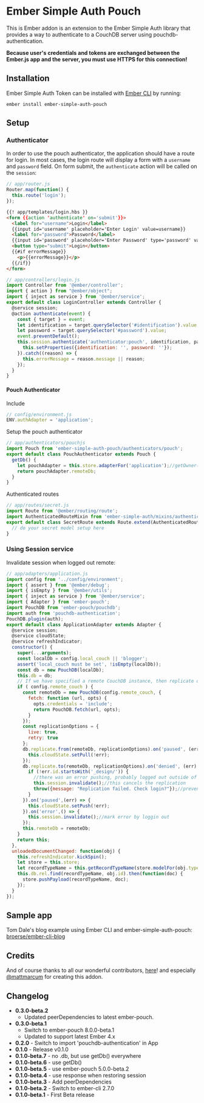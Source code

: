 # Ember Simple Auth Pouch

This is Ember addon is an extension to the Ember Simple Auth library that provides a way to authenticate to a CouchDB server using pouchdb-authentication.

**Because user's credentials and tokens are exchanged between the
Ember.js app and the server, you must use HTTPS for this connection!**

## Installation

Ember Simple Auth Token can be installed with [Ember CLI](https://ember-cli.com/) by running:

```
ember install ember-simple-auth-pouch
```

## Setup

### Authenticator

In order to use the pouch authenticator, the application should have a route for login. In most cases, the login route will display a form with a `username` and `password` field. On form submit, the `authenticate` action will be called on the `session`:

```js
// app/router.js
Router.map(function() {
  this.route('login');
});
```

```html
{{! app/templates/login.hbs }}
<form {{action 'authenticate' on='submit'}}>
  <label for="username">Login</label>
  {{input id='username' placeholder='Enter Login' value=username}}
  <label for="password">Password</label>
  {{input id='password' placeholder='Enter Password' type='password' value=password}}
  <button type="submit">Login</button>
  {{#if errorMessage}}
    <p>{{errorMessage}}</p>
  {{/if}}
</form>
```

```js
// app/controllers/login.js
import Controller from '@ember/controller';
import { action } from "@ember/object";
import { inject as service } from '@ember/service';
export default class LoginController extends Controller {
  @service session;
  @action authenticate(event) {
    const { target } = event;
    let identification = target.querySelector('#identification').value;
    let password = target.querySelector('#password').value;
    event.preventDefault();
    this.session.authenticate('authenticator:pouch', identification, password).then(() => {
      this.setProperties({identification: '', password: ''});
    }).catch((reason) => {
      this.errorMessage = reason.message || reason;
    });
  }
}
```

#### Pouch Authenticator

Include

```js
// config/environment.js
ENV.authAdapter = 'application';
```

Setup the pouch authenticator

```js
// app/authenticators/pouchjs
import Pouch from 'ember-simple-auth-pouch/authenticators/pouch';
export default class PouchAuthenticator extends Pouch {
  getDb() {
    let pouchAdapter = this.store.adapterFor('application');//getOwner(this).lookup(`adapter:${pouchAdapterName}`);
    return pouchAdapter.remoteDb;
  }
}
```

Authenticated routes

```js
// app/routes/secret.js
import Route from '@ember/routing/route';
import AuthenticatedRouteMixin from 'ember-simple-auth/mixins/authenticated-route-mixin';
export default class SecretRoute extends Route.extend(AuthenticatedRouteMixin) {
  // do your secret model setup here
}
```

### Using Session service

Invalidate session when logged out remote:

```js
// app/adapters/application.js
import config from '../config/environment';
import { assert } from '@ember/debug';
import { isEmpty } from '@ember/utils';
import { inject as service } from '@ember/service';
import { Adapter } from 'ember-pouch';
import PouchDB from 'ember-pouch/pouchdb';
import auth from 'pouchdb-authentication';
PouchDB.plugin(auth);
export default class ApplicationAdapter extends Adapter {
  @service session;
  @service cloudState;
  @service refreshIndicator;
  constructor() {
    super(...arguments);
    const localDb = config.local_couch || 'blogger';
    assert('local_couch must be set', !isEmpty(localDb));
    const db = new PouchDB(localDb);
    this.db = db;
    // If we have specified a remote CouchDB instance, then replicate our local database to it
    if ( config.remote_couch ) {
      const remoteDb = new PouchDB(config.remote_couch, {
        fetch: function (url, opts) {
          opts.credentials = 'include';
          return PouchDB.fetch(url, opts);
        }
      });
      const replicationOptions = {
        live: true,
        retry: true
      };
      db.replicate.from(remoteDb, replicationOptions).on('paused', (err) => {
        this.cloudState.setPull(!err);
      });
      db.replicate.to(remoteDb, replicationOptions).on('denied', (err) => {
        if (!err.id.startsWith('_design/')) {
          //there was an error pushing, probably logged out outside of this app (couch/cloudant dashboard)
          this.session.invalidate();//this cancels the replication
          throw({message: "Replication failed. Check login?"});//prevent doc from being marked replicated
        }
      }).on('paused',(err) => {
        this.cloudState.setPush(!err);
      }).on('error',() => {
        this.session.invalidate();//mark error by loggin out
      });
      this.remoteDb = remoteDb;
    }
    return this;
  },
  unloadedDocumentChanged: function(obj) {
    this.refreshIndicator.kickSpin();
    let store = this.store;
    let recordTypeName = this.getRecordTypeName(store.modelFor(obj.type));
    this.db.rel.find(recordTypeName, obj.id).then(function(doc) {
      store.pushPayload(recordTypeName, doc);
    });
  }
});
```

## Sample app

Tom Dale's blog example using Ember CLI and ember-simple-auth-pouch: [broerse/ember-cli-blog](https://github.com/broerse/ember-cli-blog)

## Credits

And of course thanks to all our wonderful contributors, [here](https://github.com/martinic/ember-simple-auth-pouch/graphs/contributors)! and especially [@mattmarcum](https://github.com/mattmarcum) for creating this addon.

## Changelog
- **0.3.0-beta.2**
  - Updated peerDependencies to latest ember-pouch.
- **0.3.0-beta.1**
  - Switch to ember-pouch 8.0.0-beta.1
  - Updated to support latest Ember 4.x
- **0.2.0** - Switch to import 'pouchdb-authentication' in App
- **0.1.0** - Release v0.1.0
- **0.1.0-beta.7** - no .db, but use getDb() everywhere
- **0.1.0-beta.6** - use getDb()
- **0.1.0-beta.5** - use ember-pouch 5.0.0-beta.2
- **0.1.0-beta.4** - use response when restoring session
- **0.1.0-beta.3** - Add peerDependencies
- **0.1.0-beta.2** - Switch to ember-cli 2.7.0
- **0.1.0-beta.1** - First Beta release
